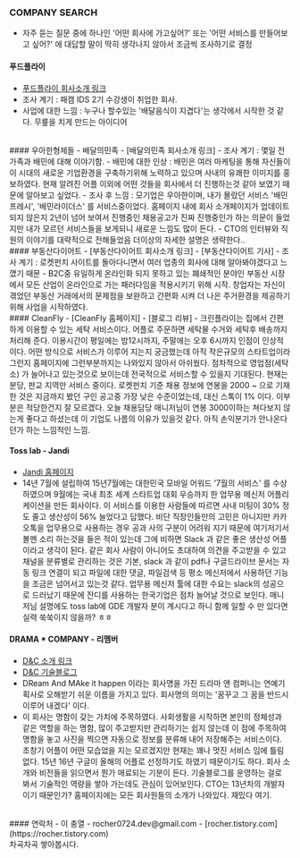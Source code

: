 ﻿


### COMPANY SEARCH

 - 자주 듣는 질문 중에 하나인 '어떤 회사에 가고싶어?' 또는 '어떤 서비스를 만들어보고 싶어?' 에 대답할 말이 딱히 생각나지 않아서 조금씩 조사하기로 결정

#### 푸드플라이
 - [푸드플라이 회사소개 링크]
 - 조사 계기 : 패캠 IDS 2기 수강생이 취업한 회사.
 - 사업에 대한 느낌 : 누구나 할수있는 '배달음식이 지겹다'는 생각에서 시작한 것 같다. 무릎을 치게 만드는 아이디어 


<br/>
#### 우아한형제들 - 배달의민족
 - [배달의민족 회사소개 링크]
 - 조사 계기 : 몇일 전 가족과 배민에 대해 이야기함.
 - 배민에 대한 인상 : 배민은 여러 마케팅을 통해 자신들이 이 시대의 새로운 기업환경을 구축하기위해 노력하고 있으며 사내의 유쾌한 이미지를 홍보하였다. 현재 알려진 어플 이외에 어떤 것들을 회사에서 더 진행하는것 같아 보였기 때문에 알아보고 싶었다.
 - 조사 후 느낌 : 모기업은 우아한이며, 내가 몰랐던 서비스 '배민프레시', '배민라이더스' 를 서비스중이었다. 홈페이지 내에 회사 소개페이지가 업데이트 되지 않은지 2년이 넘어 보여서 진행중인 채용공고가 진짜 진행중인가 하는 의문이 들었지만 내가 모르던 서비스들을 보게되니 새로운 느낌도 많이 든다.
 - CTO의 인터뷰와 직원의 이야기를 대략적으로 전해들었음 더이상의 자세한 설명은 생략한다..

<br/>
#### 부동산다이어트
 - [부동산다이어트 회사소개 링크]
 - [부동산다이어트 기사]
 - 조사 계기 : 로켓펀치 사이트를 돌아다니면서 여러 업종의 회사에 대해 알아봐야겠다고 느꼈기 때문
 - B2C중 유일하게 온라인화 되지 못하고 있는 폐쇄적인 분야인 부동산 시장에서 모든 산업이 온라인으로 가는 패러다임을 적용시키기 위해 시작. 창업자는 자신이 겪었던 부동산 거래에서의 문제점을 보완하고 간편화 시켜 더 나은 주거환경을 제공하기 위해 사업을 시작하였다.

<br/>
#### CleanFly
 - [CleanFly 홈페이지]
 - [블로그 리뷰]
 - 크린플라이는 집에서 간편하게 이용할 수 있는 세탁 서비스이다. 어플로 주문하면 세탁물 수거와 세탁후 배송까지 처리해 준다. 이용시간이 평일에는 밤12시까지, 주말에는 오후 6시까지 인점이 인상적이다. 어떤 방식으로 서비스가 이루어 지는지 궁금했는데 아직 작은규모의 스타트업이라 그런지 홈페이지에 그런부분까지는 나와있지 않아서 아쉬웠다. 점차적으로 영업점(세탁소) 가 늘어나고 있는것으로 보이는데 전국적으로 서비스할 수 있을지 기대된다. 현재는 분당, 판교 지역만 서비스 중이다. 로켓펀치 기준 채용 정보에 연봉을 2000 ~ 으로 기재한 것은 지금까지 봤던 구인 공고중 가장 낮은 수준이었는데, 대신 스톡이 1% 이다. 이부분은 적당한건지 잘 모르겠다. 오늘 채용담당 매니저님이 연봉 3000이하는 쳐다보지 않는게 좋다고 하셨는데 이 기업도 나름의 이유가 있을것 같다. 아직 손익분기가 안나온다던가 하는 느낌적인 느낌.


#### Toss lab - Jandi
 - [Jandi 홈페이지]
 - 14년 7월에 설립하여 15년7월에는 대한민국 모바일 어워드 '7월의 서비스' 를 수상하였으며 9월에는 국내 최초 세계 스타트업 대회 우승까지 한 업무용 메신저 어플리케이션을 만든 회사이다. 이 서비스를 이용한 사람들에 따르면 사내 미팅이 30% 정도 줄고 생산성이 56% 늘었다고 답했다. 비단 직장인들만의 고민은 아니지만 카카오톡을 업무용으로 사용하는 경우 공과 사의 구분이 어려워 지기 때문에 여기저기서 볼멘 소리 하는것을 들은 적이 있는데 그에 비하면 Slack 과 같은 좋은 생산성 어플이라고 생각이 된다. 같은 회사 사람이 아니어도 초대하여 의견을 주고받을 수 있고 채널을 분류별로 관리하는 것은 기본, slack 과 같이 pdf나 구글드라이브 문서는 자동 링크 연결이 되고 파일에 대한 댓글, 파일검색 등 평소 메신저에서 사용하던 기능을 조금은 넘어서고 있는것 같다. 업무용 메신저 툴에 대한 수요는 slack의 성공으로 드러났기 때문에 잔디를 사용하는 한국기업은 점차 늘어날 것으로 보인다. 매니저님 설명에도 toss lab에 GDE 개발자 분이 계시다고 하니 함께 일할 수 만 있다면 실력 쑥쑥이지 않을까? ㅎㅎ 


#### DRAMA * COMPANY - 리멤버 
 - [D&C 소개 링크]
 - [D&C 기술블로그]
 - DReam And MAke it happen 이라는 회사명을 가진 드라마 앤 컴퍼니는 연예기획사로 오해받기 쉬운 이름을 가지고 있다. 회사명의 의미는 '꿈꾸고 그 꿈을 반드시 이루어 내겠다' 이다.  
 - 이 회사는 명함이 갖는 가치에 주목하였다. 사회생활을 시작하면 본인의 정체성과 같은 역할을 하는 명함, 많이 주고받지만 관리하기는 쉽지 않는데 이 점에 주목하여 명함을 놓고 사진을 찍으면 자동으로 정보를 분류해 내어 저장해주는 서비스이다. 초창기 어플이 어떤 모습었을 지는 모르겠지만 현재는 꽤나 멋진 서비스 임에 틀림없다. 15년 16년 구글이 올해의 어플로 선정하기도 하였기 때문이기도 하다. 회사 소개와 비전들을 읽으면서 뭔가 매료되는 기분이 든다. 기술블로그를 운영하는 걸로 봐서 기술적인 역량을 쌓아 가는데도 관심이 있어보인다. CTO는 13년차의 개발자이기 때문인가? 홈페이지에는 모든 회사원들의 소개가 나와있다.  재밌다 여기. 


<br/>
#### 연락처
 - 이 충열
 - rocher0724.dev@gmail.com
 - [rocher.tistory.com](https://rocher.tistory.com)
<br/>  
차곡차곡 쌓아봅시다.



[푸드플라이 회사소개 링크]: <http://www.foodfly.co.kr/about_us>
[배달의민족 회사소개 링크]: <http://www.woowahan.com/?page_id=40>
[부동산다이어트 회사소개 링크]: <http://www.bdsdiet.com/introcompany/>
[부동산다이어트 기사]: <http://www.venturesquare.net/589989>

[CleanFly 홈페이지]:<http://www.getcleanfly.com/>
[블로그 리뷰]:<http://blog.naver.com/taemin12/220613042687>

[Jandi 홈페이지]:<https://www.jandi.com/landing/kr/features>
[D&C 소개 링크]:<http://dramancompany.com/company/>
[D&C 기술블로그]:<http://blog.dramancompany.com/category/develop/>
